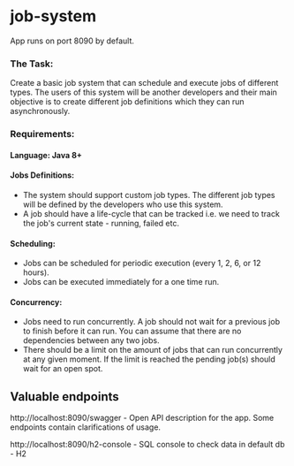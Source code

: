 # job-system

App runs on port 8090 by default.

### The Task:
Create a basic job system that can schedule and execute jobs of different types.
The users of this system will be another developers and their main objective is to create
different job definitions which they can run asynchronously.

### Requirements:
#### Language: Java 8+
#### Jobs Definitions:
- The system should support custom job types. The different job types will be defined
by the developers who use this system.
- A job should have a life-cycle that can be tracked i.e. we need to track the job's
current state - running, failed etc.
#### Scheduling:
- Jobs can be scheduled for periodic execution (every 1, 2, 6, or 12 hours).
- Jobs can be executed immediately for a one time run.
#### Concurrency:
- Jobs need to run concurrently. A job should not wait for a previous job to finish
before it can run. You can assume that there are no dependencies between any two
jobs.
- There should be a limit on the amount of jobs that can run concurrently at any given
moment. If the limit is reached the pending job(s) should wait for an open spot.

## Valuable endpoints

http://localhost:8090/swagger - Open API description for the app. Some endpoints contain clarifications
of usage.

http://localhost:8090/h2-console - SQL console to check data in default db - H2
